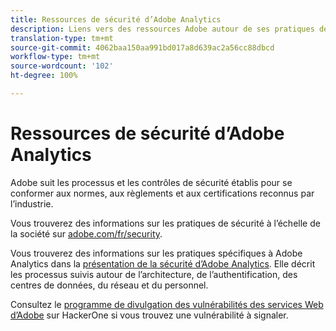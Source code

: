 ```yaml
---
title: Ressources de sécurité d’Adobe Analytics
description: Liens vers des ressources Adobe autour de ses pratiques de sécurité et de ses plans de récupération.
translation-type: tm+mt
source-git-commit: 4062baa150aa991bd017a8d639ac2a56cc88dbcd
workflow-type: tm+mt
source-wordcount: '102'
ht-degree: 100%

---
```



# Ressources de sécurité d’Adobe Analytics

Adobe suit les processus et les contrôles de sécurité établis pour se conformer aux normes, aux règlements et aux certifications reconnus par l’industrie.

Vous trouverez des informations sur les pratiques de sécurité à l’échelle de la société sur [adobe.com/fr/security](https://adobe.com/fr/security.html).

Vous trouverez des informations sur les pratiques spécifiques à Adobe Analytics dans la [présentation de la sécurité d’Adobe Analytics](https://www.adobe.com/content/dam/acom/en/security/pdfs/ADB-AnalyticsSecurity-WP.pdf). Elle décrit les processus suivis autour de l’architecture, de l’authentification, des centres de données, du réseau et du personnel.

Consultez le [programme de divulgation des vulnérabilités des services Web d’Adobe](https://hackerone.com/adobe) sur HackerOne si vous trouvez une vulnérabilité à signaler.
